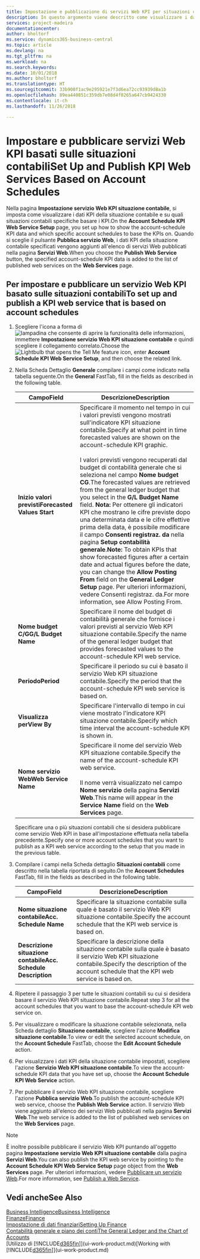 ```yaml
---
title: Impostazione e pubblicazione di servizi Web KPI per situazioni contabili | Microsoft Docs
description: In questo argomento viene descritto come visualizzare i dati KPI della situazione contabile in base alle situazioni contabili specifiche.
services: project-madeira
documentationcenter: 
author: bholtorf
ms.service: dynamics365-business-central
ms.topic: article
ms.devlang: na
ms.tgt_pltfrm: na
ms.workload: na
ms.search.keywords: 
ms.date: 10/01/2018
ms.author: bholtorf
ms.translationtype: HT
ms.sourcegitcommit: 33b900f1ac9e295921e7f3d6ea72cc93939d8a1b
ms.openlocfilehash: 89ea440851c359db7e08d4f0265a647cb9424330
ms.contentlocale: it-ch
ms.lasthandoff: 11/26/2018

---
```

# <a name="set-up-and-publish-kpi-web-services-based-on-account-schedules"></a><span data-ttu-id="54e55-103">Impostare e pubblicare servizi Web KPI basati sulle situazioni contabili</span><span class="sxs-lookup"><span data-stu-id="54e55-103">Set Up and Publish KPI Web Services Based on Account Schedules</span></span>
<span data-ttu-id="54e55-104">Nella pagina **Impostazione servizio Web KPI situazione contabile**, si imposta come visualizzare i dati KPI della situazione contabile e su quali situazioni contabili specifiche basare i KPI.</span><span class="sxs-lookup"><span data-stu-id="54e55-104">On the **Account Schedule KPI Web Service Setup** page, you set up how to show the account-schedule KPI data and which specific account schedules to base the KPIs on.</span></span> <span data-ttu-id="54e55-105">Quando si sceglie il pulsante **Pubblica servizio Web**, i dati KPI della situazione contabile specificati vengono aggiunti all'elenco di servizi Web pubblicati nella pagina **Servizi Web**.</span><span class="sxs-lookup"><span data-stu-id="54e55-105">When you choose the **Publish Web Service** button, the specified account-schedule KPI data is added to the list of published web services on the **Web Services** page.</span></span>  

## <a name="to-set-up-and-publish-a-kpi-web-service-that-is-based-on-account-schedules"></a><span data-ttu-id="54e55-106">Per impostare e pubblicare un servizio Web KPI basato sulle situazioni contabili</span><span class="sxs-lookup"><span data-stu-id="54e55-106">To set up and publish a KPI web service that is based on account schedules</span></span>  
1.  <span data-ttu-id="54e55-107">Scegliere l'icona a forma di ![lampadina che consente di aprire la funzionalità delle informazioni](media/ui-search/search_small.png "Informazioni sull'operazione che si desidera eseguire"), immettere **Impostazione servizio Web KPI situazione contabile** e quindi scegliere il collegamento correlato.</span><span class="sxs-lookup"><span data-stu-id="54e55-107">Choose the ![Lightbulb that opens the Tell Me feature](media/ui-search/search_small.png "Tell me what you want to do") icon, enter **Account Schedule KPI Web Service Setup**, and then choose the related link.</span></span>  
2.  <span data-ttu-id="54e55-108">Nella Scheda Dettaglio **Generale** compilare i campi come indicato nella tabella seguente.</span><span class="sxs-lookup"><span data-stu-id="54e55-108">On the **General** FastTab, fill in the fields as described in the following table.</span></span>  

    |<span data-ttu-id="54e55-109">Campo</span><span class="sxs-lookup"><span data-stu-id="54e55-109">Field</span></span>|<span data-ttu-id="54e55-110">Descrizione</span><span class="sxs-lookup"><span data-stu-id="54e55-110">Description</span></span>|  
    |---------------------------------|---------------------------------------|  
    |<span data-ttu-id="54e55-111">**Inizio valori previsti**</span><span class="sxs-lookup"><span data-stu-id="54e55-111">**Forecasted Values Start**</span></span>|<span data-ttu-id="54e55-112">Specificare il momento nel tempo in cui i valori previsti vengono mostrati sull'indicatore KPI situazione contabile.</span><span class="sxs-lookup"><span data-stu-id="54e55-112">Specify at what point in time forecasted values are shown on the account-schedule KPI graphic.</span></span><br /><br /> <span data-ttu-id="54e55-113">I valori previsti vengono recuperati dal budget di contabilità generale che si seleziona nel campo **Nome budget CG**.</span><span class="sxs-lookup"><span data-stu-id="54e55-113">The forecasted values are retrieved from the general ledger budget that you select in the **G/L Budget Name** field.</span></span> <span data-ttu-id="54e55-114">**Nota:**  Per ottenere gli indicatori KPI che mostrano le cifre previste dopo una determinata data e le cifre effettive prima della data, è possibile modificare il campo **Consenti registraz. da** nella pagina **Setup contabilità generale**.</span><span class="sxs-lookup"><span data-stu-id="54e55-114">**Note:**  To obtain KPIs that show forecasted figures after a certain date and actual figures before the date, you can change the **Allow Posting From** field on the **General Ledger Setup** page.</span></span> <span data-ttu-id="54e55-115">Per ulteriori informazioni, vedere Consenti registraz. da.</span><span class="sxs-lookup"><span data-stu-id="54e55-115">For more information, see Allow Posting From.</span></span>|  
    |<span data-ttu-id="54e55-116">**Nome budget C/G**</span><span class="sxs-lookup"><span data-stu-id="54e55-116">**G/L Budget Name**</span></span>|<span data-ttu-id="54e55-117">Specificare il nome del budget di contabilità generale che fornisce i valori previsti al servizio Web KPI situazione contabile.</span><span class="sxs-lookup"><span data-stu-id="54e55-117">Specify the name of the general ledger budget that provides forecasted values to the account-schedule KPI web service.</span></span>|  
    |<span data-ttu-id="54e55-118">**Periodo**</span><span class="sxs-lookup"><span data-stu-id="54e55-118">**Period**</span></span>|<span data-ttu-id="54e55-119">Specificare il periodo su cui è basato il servizio Web KPI situazione contabile.</span><span class="sxs-lookup"><span data-stu-id="54e55-119">Specify the period that the account-schedule KPI web service is based on.</span></span>|  
    |<span data-ttu-id="54e55-120">**Visualizza per**</span><span class="sxs-lookup"><span data-stu-id="54e55-120">**View By**</span></span>|<span data-ttu-id="54e55-121">Specificare l'intervallo di tempo in cui viene mostrato l'indicatore KPI situazione contabile.</span><span class="sxs-lookup"><span data-stu-id="54e55-121">Specify which time interval the account-schedule KPI is shown in.</span></span>|  
    |<span data-ttu-id="54e55-122">**Nome servizio Web**</span><span class="sxs-lookup"><span data-stu-id="54e55-122">**Web Service Name**</span></span>|<span data-ttu-id="54e55-123">Specificare il nome del servizio Web KPI situazione contabile.</span><span class="sxs-lookup"><span data-stu-id="54e55-123">Specify the name of the account-schedule KPI web service.</span></span><br /><br /> <span data-ttu-id="54e55-124">Il nome verrà visualizzato nel campo **Nome servizio** della pagina **Servizi Web**.</span><span class="sxs-lookup"><span data-stu-id="54e55-124">This name will appear in the **Service Name** field on the **Web Services** page.</span></span>|  

    <span data-ttu-id="54e55-125">Specificare una o più situazioni contabili che si desidera pubblicare come servizio Web KPI in base all'impostazione effettuata nella tabella precedente.</span><span class="sxs-lookup"><span data-stu-id="54e55-125">Specify one or more account schedules that you want to publish as a KPI web service according to the setup that you made in the previous table.</span></span>  

3.  <span data-ttu-id="54e55-126">Compilare i campi nella Scheda dettaglio **Situazioni contabili** come descritto nella tabella riportata di seguito.</span><span class="sxs-lookup"><span data-stu-id="54e55-126">On the **Account Schedules** FastTab, fill in the fields as described in the following table.</span></span>  

    |<span data-ttu-id="54e55-127">Campo</span><span class="sxs-lookup"><span data-stu-id="54e55-127">Field</span></span>|<span data-ttu-id="54e55-128">Descrizione</span><span class="sxs-lookup"><span data-stu-id="54e55-128">Description</span></span>|  
    |---------------------------------|---------------------------------------|  
    |<span data-ttu-id="54e55-129">**Nome situazione contabile**</span><span class="sxs-lookup"><span data-stu-id="54e55-129">**Acc. Schedule Name**</span></span>|<span data-ttu-id="54e55-130">Specificare la situazione contabile sulla quale è basato il servizio Web KPI situazione contabile.</span><span class="sxs-lookup"><span data-stu-id="54e55-130">Specify the account schedule that the KPI web service is based on.</span></span>|  
    |<span data-ttu-id="54e55-131">**Descrizione situazione contabile**</span><span class="sxs-lookup"><span data-stu-id="54e55-131">**Acc. Schedule Description**</span></span>|<span data-ttu-id="54e55-132">Specificare la descrizione della situazione contabile sulla quale è basato il servizio Web KPI situazione contabile.</span><span class="sxs-lookup"><span data-stu-id="54e55-132">Specify the description of the account schedule that the KPI web service is based on.</span></span>|  

4.  <span data-ttu-id="54e55-133">Ripetere il passaggio 3 per tutte le situazioni contabili su cui si desidera basare il servizio Web KPI situazione contabile.</span><span class="sxs-lookup"><span data-stu-id="54e55-133">Repeat step 3 for all the account schedules that you want to base the account-schedule KPI web service on.</span></span>  
5.  <span data-ttu-id="54e55-134">Per visualizzare o modificare la situazione contabile selezionata, nella Scheda dettaglio **Situazione contabile**, scegliere l'azione **Modifica situazione contabile**.</span><span class="sxs-lookup"><span data-stu-id="54e55-134">To view or edit the selected account schedule, on the **Account Schedule** FastTab, choose the **Edit Account Schedule** action.</span></span>  
6.  <span data-ttu-id="54e55-135">Per visualizzare i dati KPI della situazione contabile impostati, scegliere l'azione **Servizio Web KPI situazione contabile**.</span><span class="sxs-lookup"><span data-stu-id="54e55-135">To view the account-schedule KPI data that you have set up, choose the **Account Schedule KPI Web Service** action.</span></span>  
7.  <span data-ttu-id="54e55-136">Per pubblicare il servizio Web KPI situazione contabile, scegliere l'azione **Pubblica servizio Web**.</span><span class="sxs-lookup"><span data-stu-id="54e55-136">To publish the account-schedule KPI web service, choose the **Publish Web Service** action.</span></span> <span data-ttu-id="54e55-137">Il servizio Web viene aggiunto all'elenco dei servizi Web pubblicati nella pagina **Servizi Web**.</span><span class="sxs-lookup"><span data-stu-id="54e55-137">The web service is added to the list of published web services on the **Web Services** page.</span></span>  

> [!NOTE]  
>  <span data-ttu-id="54e55-138">È inoltre possibile pubblicare il servizio Web KPI puntando all'oggetto pagina **Impostazione servizio Web KPI situazione contabile** dalla pagina **Servizi Web**.</span><span class="sxs-lookup"><span data-stu-id="54e55-138">You can also publish the KPI web service by pointing to the **Account Schedule KPI Web Service Setup** page object from the **Web Services** page.</span></span> <span data-ttu-id="54e55-139">Per ulteriori informazioni, vedere [Pubblicare un servizio Web](across-how-publish-web-service.md).</span><span class="sxs-lookup"><span data-stu-id="54e55-139">For more information, see [Publish a Web Service](across-how-publish-web-service.md).</span></span>  

## <a name="see-also"></a><span data-ttu-id="54e55-140">Vedi anche</span><span class="sxs-lookup"><span data-stu-id="54e55-140">See Also</span></span>  
[<span data-ttu-id="54e55-141">Business Intelligence</span><span class="sxs-lookup"><span data-stu-id="54e55-141">Business Intelligence</span></span>](bi.md)  
[<span data-ttu-id="54e55-142">Finanze</span><span class="sxs-lookup"><span data-stu-id="54e55-142">Finance</span></span>](finance.md)  
[<span data-ttu-id="54e55-143">Impostazione di dati finanziari</span><span class="sxs-lookup"><span data-stu-id="54e55-143">Setting Up Finance</span></span>](finance-setup-finance.md)  
[<span data-ttu-id="54e55-144">Contabilità generale e piano dei conti</span><span class="sxs-lookup"><span data-stu-id="54e55-144">The General Ledger and the Chart of Accounts</span></span>](finance-general-ledger.md)  
<span data-ttu-id="54e55-145">[Utilizzo di [!INCLUDE[d365fin](includes/d365fin_md.md)]](ui-work-product.md)</span><span class="sxs-lookup"><span data-stu-id="54e55-145">[Working with [!INCLUDE[d365fin](includes/d365fin_md.md)]](ui-work-product.md)</span></span>

